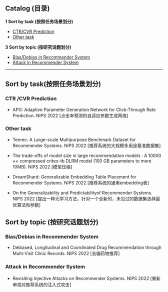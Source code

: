 ## Catalog (目录)

**1 Sort by task (按照任务场景划分)**

- [CTR/CVR Prediction](#CTR/CVR-Prediction)
- [Other task](#Other-task)


 **3 Sort by topic (按研究话题划分)**

- [Bias/Debias in Recommender System](#Bias/Debias-in-Recommender-System)
- [Attack in Recommender System](#attack-in-Recommender-System)


------



## Sort by task(按照任务场景划分)

### CTR /CVR Prediction

- APG: Adaptive Parameter Generation Network for Click-Through Rate Prediction. NIPS 2022 [点击率预测的自适应参数生成网络]


### Other task
-   Tenrec: A Large-scale Multipurpose Benchmark Dataset for Recommender Systems. NIPS 2022 [推荐系统的大规模多用途基准数据集]

-   The trade-offs of model size in large recommendation models : A 10000 ×× compressed criteo-tb DLRM model (100 GB parameters to mere 10MB). NIPS 2022 [模型压缩]

-   DreamShard: Generalizable Embedding Table Placement for Recommender Systems. NIPS 2022 [推荐系统的通用embedding表]

-   On the Generalizability and Predictabilityof Recommender Systems. NIPS 2022 [提出一种元学习方法，针对一个全新的，未见过的数据集选择最优算法和参数]



## Sort by topic (按研究话题划分)

### Bias/Debias in Recommender System

-   Debiased, Longitudinal and Coordinated Drug Recommendation through Multi-Visit Clinic Records. NIPS 2022 [去偏药物推荐]


### Attack in Recommender System
-   Revisiting Injective Attacks on Recommender Systems. NIPS 2022 [重新审视对推荐系统的注入式攻击]

